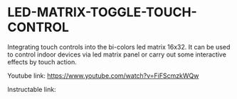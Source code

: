 # LED-MATRIX-TOGGLE-TOUCH-CONTROL

Integrating touch controls into the bi-colors led matrix 16x32. It can be used to control indoor devices via led matrix panel or carry out some interactive effects by touch action.

Youtube link: https://www.youtube.com/watch?v=FiFScmzkWQw

Instructable link: 
